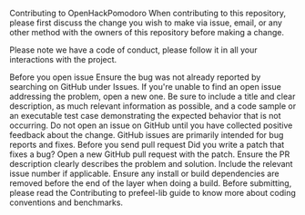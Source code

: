 Contributing to OpenHackPomodoro
When contributing to this repository, please first discuss the change you wish to make via issue, email, or any other method with the owners of this repository before making a change.

Please note we have a code of conduct, please follow it in all your interactions with the project.

Before you open issue
Ensure the bug was not already reported by searching on GitHub under Issues.
If you're unable to find an open issue addressing the problem, open a new one. Be sure to include a title and clear description, as much relevant information as possible, and a code sample or an executable test case demonstrating the expected behavior that is not occurring.
Do not open an issue on GitHub until you have collected positive feedback about the change. GitHub issues are primarily intended for bug reports and fixes.
Before you send pull request
Did you write a patch that fixes a bug?
Open a new GitHub pull request with the patch.
Ensure the PR description clearly describes the problem and solution. Include the relevant issue number if applicable.
Ensure any install or build dependencies are removed before the end of the layer when doing a build.
Before submitting, please read the Contributing to prefeel-lib guide to know more about coding conventions and benchmarks.